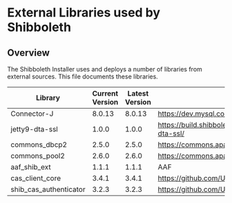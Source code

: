 # External Libraries used by Shibboleth

## Overview
The Shibboleth Installer uses and deploys a number of libraries from external sources. This
file documents these libraries.

| Library | Current Version | Latest Version | Source |
| ------- | --------------- | -------------- | ------ |
| Connector-J | 8.0.13 | 8.0.13 | https://dev.mysql.com/downloads/connector/j/ |
| jetty9-dta-ssl | 1.0.0 | 1.0.0 | https://build.shibboleth.net/nexus/content/repositories/releases/net/shibboleth/utilities/jetty9/jetty9-dta-ssl/ |
| commons_dbcp2 | 2.5.0 | 2.5.0 | https://commons.apache.org/proper/commons-dbcp/download_dbcp.cgi |
| commons_pool2 | 2.6.0 | 2.6.0 | https://commons.apache.org/proper/commons-pool/download_pool.cgi |
| aaf_shib_ext | 1.1.1 | 1.1.1 | AAF |
| cas_client_core | 3.4.1 | 3.4.1 | https://github.com/Unicon/shib-cas-authn3/releases |
| shib_cas_authenticator | 3.2.3 | 3.2.3 | https://github.com/Unicon/shib-cas-authn3/releases |
